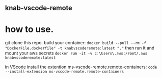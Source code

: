 ## knab-vscode-remote

# how to use.
git clone this repo. build your container: ` docker build --pull --rm -f "DockerFile.dockerfile" -t knabvscoderemote:latest "." `
then run it and mount your aws secrets `docker run -it -v c:\Users\.aws:/root/.aws knabvscoderemote:latest`

in VScode install the extention ms-vscode-remote.remote-containers:
 `code --install-extension ms-vscode-remote.remote-containers` 